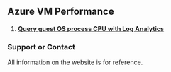 ## Azure VM Performance

1. **[Query guest OS process CPU with Log Analytics](docs/pages/QueryguestOSprocessCPUwithLogAnalytics.md)**




### Support or Contact

All information on the website is for reference. 
